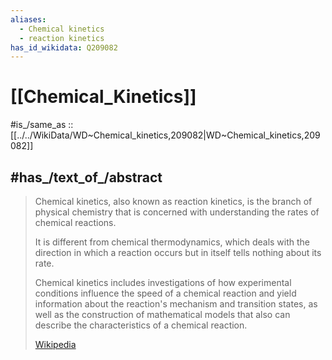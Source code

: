 ```yaml
---
aliases:
  - Chemical kinetics
  - reaction kinetics
has_id_wikidata: Q209082
---
```


# [[Chemical_Kinetics]] 

#is_/same_as :: [[../../WikiData/WD~Chemical_kinetics,209082|WD~Chemical_kinetics,209082]] 

## #has_/text_of_/abstract 

> Chemical kinetics, also known as reaction kinetics, is the branch of physical chemistry 
> that is concerned with understanding the rates of chemical reactions. 
> 
> It is different from chemical thermodynamics, 
> which deals with the direction in which a reaction occurs 
> but in itself tells nothing about its rate. 
> 
> Chemical kinetics includes investigations of how experimental conditions influence the speed of a chemical reaction and yield information about the reaction's mechanism and transition states, as well as the construction of mathematical models that also can describe the characteristics of a chemical reaction.
>
> [Wikipedia](https://en.wikipedia.org/wiki/Chemical%20kinetics) 

